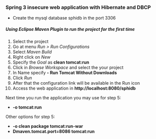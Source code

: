 ### Spring 3 insecure web application with Hibernate and DBCP

- Create the mysql database sphidb in the port 3306

##### Using Eclipse Maven Plugin to run the project for the first time

1. Select the project
2. Go at menu *Run > Run Configurations*
3. Select *Maven Build* 
4. Right click on *New* 
5. Specify the *Goal* as **clean tomcat:run**
6. Click in *Browse Workspace* and select the your project
7. In Name specify **<Project-Name> - Run Tomcat Without Downloads** 
7. Click *Run*
8. After that the configuration link will be available in the Run icon
9. Access the web application in **http://localhost:8080/sphidb**

Next time you run the application you may use for step 5: 
* **-o tomcat:run**

Other options for step 5:
* **-o clean package tomcat:run-war**
* **Dmaven.tomcat.port=8086 tomcat:run**
